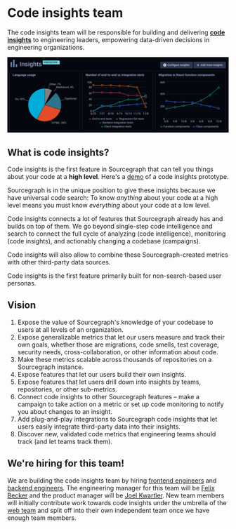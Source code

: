 # Code insights team

The code insights team will be responsible for building and delivering [**code insights**](https://docs.google.com/document/d/1EHzor6I1GhVVIpl70mH-c10b1tNEl_p1xRMJ9qHQfoc/edit) to engineering leaders, empowering data-driven decisions in engineering organizations.

<img src="./screenshot.svg" alt="Screenshot of a code insights dashboard with graphs" />

## What is code insights?

Code insights is the first feature in Sourcegraph that can tell you things about your code at a **high level**. Here's a [demo](https://www.youtube.com/watch?v=XqeRb6Mc4Co) of a code insights prototype.

Sourcegraph is in the unique position to give these insights because we have universal code search: To know _anything_ about your code at a high level means you must know _everything_ about your code at a low level.

Code insights connects a lot of features that Sourcegraph already has and builds on top of them.
We go beyond single-step code intelligence and search to connect the full cycle of analyzing (code intelligence), monitoring (code insights), and actionably changing a codebase (campaigns).

Code insights will also allow to combine these Sourcegraph-created metrics with other third-party data sources.

Code insights is the first feature primarily built for non-search-based user personas.

## Vision

1. Expose the value of Sourcegraph's knowledge of your codebase to users at all levels of an organization.
1. Expose generalizable metrics that let our users measure and track their own goals, whether those are migrations, code smells, test coverage,  security needs, cross-collaboration, or other information about code.
1. Make these metrics scalable across thousands of repositories on a Sourcegraph instance.
1. Expose features that let our users build their own insights.
1. Expose features that let users drill down into insights by teams, repositories, or other sub-metrics.
1. Connect code insights to other Sourcegraph features – make a campaign to take action on a metric or set up code monitoring to notify you about changes to an insight.
1. Add plug-and-play integrations to Sourcegraph code insights that let users easily integrate third-party data into their insights.
1. Discover new, validated code metrics that engineering teams should track (and let teams track them).

## We're hiring for this team!

We are building the code insights team by hiring [frontend engineers](../hiring/software-engineer-frontend.md) and [backend engineers](../hiring/software-engineer-backend.md). The engineering manager for this team will be [Felix Becker](../../../company/team/index.md#felix-becker) and the product manager will be [Joel Kwartler](../../../company/team/index.md#joel-kwartler-he-him).
New team members will initially contribute work towards code insights under the umbrella of the [web team](../web/index.md) and split off into their own independent team once we have enough team members.
